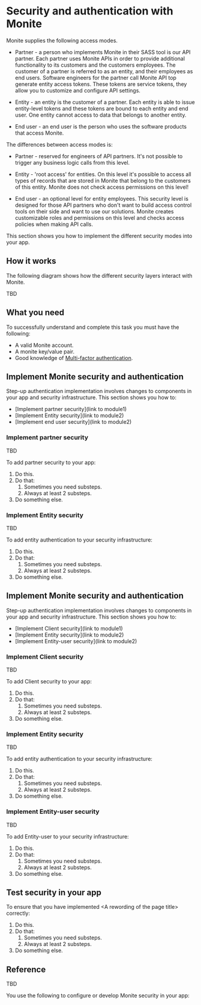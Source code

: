 
# Security and authentication with Monite

Monite supplies the following access modes.

- Partner - a person who implements Monite in their SASS tool is our API partner. Each partner uses Monite APIs in order to provide additional functionality to its customers and the customers employees. The customer of a partner is referred to as an entity, and their employees as end users. Software engineers for the partner call Monite API top generate entity access tokens. These tokens are service tokens, they allow you to customize and configure API settings.

- Entity - an entity is the customer of a partner. Each entity is able to issue entity-level tokens and these tokens are bound to each entity and end user. One entity cannot access to data that belongs to another entity.

- End user - an end user is the person who uses the software products that access Monite. 

The differences between access modes is:

- Partner - reserved for engineers of API partners. It's not possible to trigger any business logic calls from this level.

- Entity - 'root access' for entities. On this level it's possible to access all types of records that are stored in Monite that belong to the customers of this entity. Monite does not check access permissions on this level!

- End user - an optional level for entity employees.  This security level is designed for those API partners who don't want to build access control tools on their side and want to use our solutions. Monite creates customizable roles and permissions on this level and checks access policies when making API calls.

This section shows you how to implement the different security modes into your app.

## How it works

The following diagram shows how the different security layers interact with Monite.

TBD

## What you need

To successfully understand and complete this task you must have the following:

- A valid Monite account.
- A monite key/value pair.
- Good knowledge of [Multi-factor authentication](https://en.wikipedia.org/wiki/Multi-factor_authentication).


## Implement Monite security and authentication 

<!--

The title for the steps does not have to be implemen t.

If there are multiple logical sections in the procedure such as back-end and frond-end, use subsections. The goal is to modularize the various elements and build the project in a logical way that makes it easy for the user to follow along.

Write an intro sentence to explain the subsections:

For example:

-->

Step-up authentication implementation involves changes to components in your app and security infrastructure. This section shows you how to:

- [Implement partner security](link to module1)
- [Implement Entity security](link to module2)
- [Implement end user security](link to module2)

<!--

If there are no locical subsections, write a single procedure here.

-->

### Implement partner security

<!--

A module explains how to implement a set of functions that operate together to produce a specific feature of the project.
Be sure to explain all inputs and outputs (not necessarity a complete API reference), discuss their significance within the code and how they work together.


```javascript 
 code blocks 
 Always remember to put the coding language
```

For example:

-->

TBD

To add partner security to your app:

1. Do this.
1. Do that:
    1. Sometimes you need substeps.
    1. Always at least 2 substeps.
1. Do something else.

### Implement Entity security

<!--

Brief explanation about what the technology does in this section, then a procedure.

For example:

-->

TBD

To add entity authentication to your security infrastructure:

1. Do this.
1. Do that:
    1. Sometimes you need substeps.
    1. Always at least 2 substeps.
1. Do something else.

## Implement Monite security and authentication

Step-up authentication implementation involves changes to components in your app and security infrastructure. This section shows you how to:

- [Implement Client security](link to module1)
- [Implement Entity security](link to module2)
- [Implement Entity-user security](link to module2)


### Implement Client security

TBD

To add Client security to your app:

1. Do this.
1. Do that:
   1. Sometimes you need substeps.
   1. Always at least 2 substeps.
1. Do something else.

### Implement Entity security

TBD

To add entity authentication to your security infrastructure:

1. Do this.
1. Do that:
   1. Sometimes you need substeps.
   1. Always at least 2 substeps.
1. Do something else.

### Implement Entity-user security


TBD

To add Entity-user to your security infrastructure:

1. Do this.
1. Do that:
   1. Sometimes you need substeps.
   1. Always at least 2 substeps.
1. Do something else.


## Test security in your app

To ensure that you have implemented &lt;A rewording of the page title&gt; correctly:

1. Do this.
1. Do that:
   1. Sometimes you need substeps.
   1. Always at least 2 substeps.
1. Do something else.


## Reference

TBD

You use the following to configure or develop Monite security in your app:



